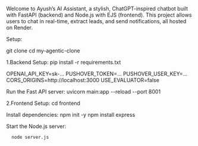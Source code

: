 Welcome to Ayush’s AI Assistant, a stylish, ChatGPT-inspired chatbot built with FastAPI (backend) and Node.js with EJS (frontend). This project allows users to chat in real-time, extract leads, and send notifications, all hosted on Render.


Setup:
 
 git clone 
 cd my-agentic-clone


1.Backend Setup:
  pip install -r requirements.txt

   OPENAI_API_KEY=sk-...
   PUSHOVER_TOKEN=...
   PUSHOVER_USER_KEY=...
   CORS_ORIGINS=http://localhost:3000
   USE_EVALUATOR=false


   Run the Fast API server:
      uvicorn main:app --reload  --port 8001


2.Frontend Setup:
   cd frontend

   Install dependencies:
      npm init -y
      npm install express


   Start the Node.js server:

      node server.js   